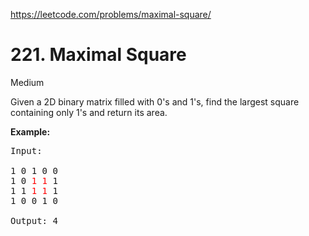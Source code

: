 ﻿https://leetcode.com/problems/maximal-square/

# 221. Maximal Square

Medium

Given a 2D binary matrix filled with 0's and 1's, find the largest square containing only 1's and return its area.

**Example:**

<pre>
Input: 

1 0 1 0 0
1 0 <span style="color:red">1</span> <span style="color:red">1</span> 1
1 1 <span style="color:red">1</span> <span style="color:red">1</span> 1
1 0 0 1 0

Output: 4
</pre>